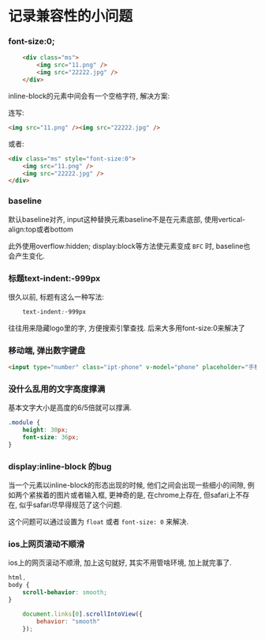 # 记录兼容性的小问题

### font-size:0; 

``` html
    <div class="ms">
        <img src="11.png" />
        <img src="22222.jpg" />
    </div>
```

inline-block的元素中间会有一个空格字符, 解决方案: 

连写: 

``` html
<img src="11.png" /><img src="22222.jpg" />
```

或者: 

``` html
<div class="ms" style="font-size:0">
    <img src="11.png" />
    <img src="22222.jpg" />
</div>
```

### baseline

默认baseline对齐, input这种替换元素baseline不是在元素底部, 使用vertical-align:top或者bottom

此外使用overflow:hidden; display:block等方法使元素变成 `BFC` 时, baseline也会产生变化. 

### 标题text-indent:-999px

很久以前, 标题有这么一种写法: 

``` css
    text-indent:-999px
```

往往用来隐藏logo里的字, 方便搜索引擎查找. 后来大多用font-size:0来解决了

### 移动端, 弹出数字键盘

``` html
<input type="number" class="ipt-phone" v-model="phone" placeholder="手机号码" pattern="[0-9]*">
```

### 没什么乱用的文字高度撑满

基本文字大小是高度的6/5倍就可以撑满.

``` css
.module {
    height: 30px;
    font-size: 36px;
}
```

### display:inline-block 的bug

当一个元素以inline-block的形态出现的时候, 他们之间会出现一些细小的间隙, 例如两个紧挨着的图片或者输入框, 更神奇的是, 在chrome上存在, 但safari上不存在, 似乎safari尽早得规范了这个问题.

这个问题可以通过设置为 `float` 或者 `font-size: 0` 来解决.

### ios上网页滚动不顺滑

ios上的网页滚动不顺滑, 加上这句就好, 其实不用管啥环境, 加上就完事了.

``` css
html,
body {
    scroll-behavior: smooth;
}
```

``` js
    document.links[0].scrollIntoView({
        behavior: "smooth"
    });
```

